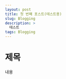 ```yaml
---
layout: post
title: 첫 번째 포스트(테스트용)
slug: Blogging
description: >
  테스트
tags: Blogging
---
```


# 제목

내용
